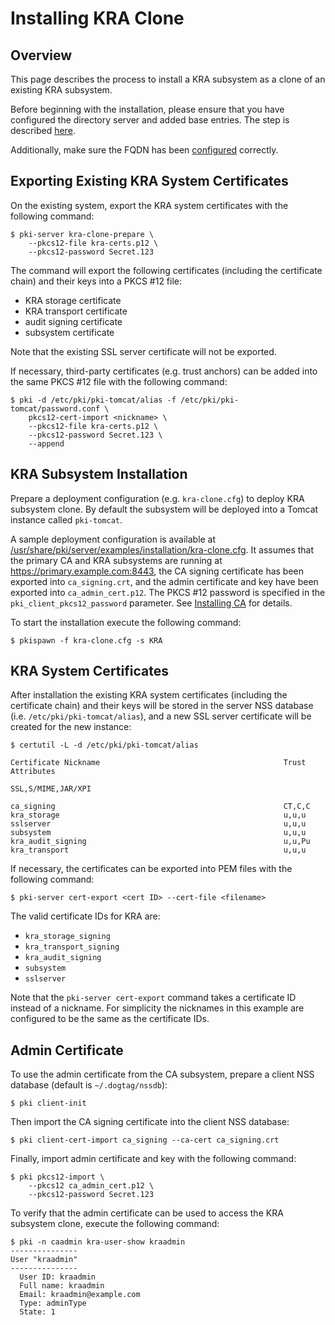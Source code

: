 Installing KRA Clone
====================

Overview
--------

This page describes the process to install a KRA subsystem as a clone of an existing KRA subsystem.

Before beginning with the installation, please ensure that you have configured the directory
server and added base entries.
The step is described [here](https://github.com/dogtagpki/pki/wiki/DS-Installation).

Additionally, make sure the FQDN has been [configured](../server/FQDN_Configuration.adoc) correctly.

Exporting Existing KRA System Certificates
------------------------------------------

On the existing system, export the KRA system certificates with the following command:

```
$ pki-server kra-clone-prepare \
    --pkcs12-file kra-certs.p12 \
    --pkcs12-password Secret.123
```

The command will export the following certificates (including the certificate chain) and their keys into a PKCS #12 file:

* KRA storage certificate
* KRA transport certificate
* audit signing certificate
* subsystem certificate

Note that the existing SSL server certificate will not be exported.

If necessary, third-party certificates (e.g. trust anchors) can be added into the same PKCS #12 file with the following command:

```
$ pki -d /etc/pki/pki-tomcat/alias -f /etc/pki/pki-tomcat/password.conf \
    pkcs12-cert-import <nickname> \
    --pkcs12-file kra-certs.p12 \
    --pkcs12-password Secret.123 \
    --append
```

KRA Subsystem Installation
--------------------------

Prepare a deployment configuration (e.g. `kra-clone.cfg`) to deploy KRA subsystem clone.
By default the subsystem will be deployed into a Tomcat instance called `pki-tomcat`.

A sample deployment configuration is available at [/usr/share/pki/server/examples/installation/kra-clone.cfg](../../../base/server/examples/installation/kra-clone.cfg).
It assumes that the primary CA and KRA subsystems are running at https://primary.example.com:8443,
the CA signing certificate has been exported into `ca_signing.crt`,
and the admin certificate and key have been exported into `ca_admin_cert.p12`.
The PKCS #12 password is specified in the `pki_client_pkcs12_password` parameter.
See [Installing CA](../ca/Installing_CA.md) for details.

To start the installation execute the following command:

```
$ pkispawn -f kra-clone.cfg -s KRA
```

KRA System Certificates
-----------------------

After installation the existing KRA system certificates (including the certificate chain)
and their keys will be stored in the server NSS database (i.e. `/etc/pki/pki-tomcat/alias`),
and a new SSL server certificate will be created for the new instance:

```
$ certutil -L -d /etc/pki/pki-tomcat/alias

Certificate Nickname                                         Trust Attributes
                                                             SSL,S/MIME,JAR/XPI

ca_signing                                                   CT,C,C
kra_storage                                                  u,u,u
sslserver                                                    u,u,u
subsystem                                                    u,u,u
kra_audit_signing                                            u,u,Pu
kra_transport                                                u,u,u
```

If necessary, the certificates can be exported into PEM files with the following command:

```
$ pki-server cert-export <cert ID> --cert-file <filename>
```

The valid certificate IDs for KRA are:
* `kra_storage_signing`
* `kra_transport_signing`
* `kra_audit_signing`
* `subsystem`
* `sslserver`

Note that the `pki-server cert-export` command takes a certificate ID instead of a nickname.
For simplicity the nicknames in this example are configured to be the same as the certificate IDs.

Admin Certificate
-----------------

To use the admin certificate from the CA subsystem, prepare a client NSS database (default is `~/.dogtag/nssdb`):

```
$ pki client-init
```

Then import the CA signing certificate into the client NSS database:

```
$ pki client-cert-import ca_signing --ca-cert ca_signing.crt
```

Finally, import admin certificate and key with the following command:

```
$ pki pkcs12-import \
    --pkcs12 ca_admin_cert.p12 \
    --pkcs12-password Secret.123
```

To verify that the admin certificate can be used to access the KRA subsystem clone, execute the following command:

```
$ pki -n caadmin kra-user-show kraadmin
---------------
User "kraadmin"
---------------
  User ID: kraadmin
  Full name: kraadmin
  Email: kraadmin@example.com
  Type: adminType
  State: 1
```
